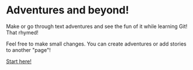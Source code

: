 # Adventures and beyond!

Make or go through text adventures and see the fun of it while learning Git!
That rhymed!

Feel free to make small changes.
You can create adventures or add stories to another "page"!

[Start here!](./english/choose-your-adventure.md) 


